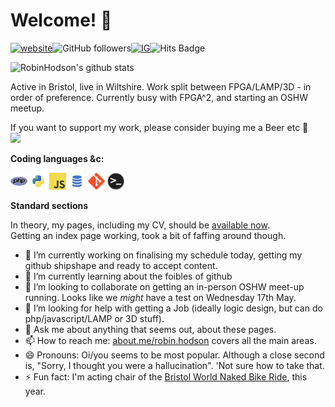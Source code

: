 <h1>Welcome! 👋</h1>
<a href="https://freedom.is/BIG"><img src="https://img.shields.io/static/v1?labelColor=333&message=Business%20website&color=orange&style=for-the-badge&logo=html5&logoColor=fc8" alt="website"/></a><img src="https://img.shields.io/github/followers/RobinHodson?style=for-the-badge" alt="GitHub followers"><a href="https://instagram.com/robin.hodson"><img alt="IG" src="https://img.shields.io/badge/-Instagram-e4405f?style=for-the-badge&logo=Instagram&logoColor=white"/></a><img src="http://hits.dwyl.com/RobinHodson/github-profile-readme.svg" alt="Hits Badge"/> 


![RobinHodson's github stats](https://github-readme-stats.vercel.app/api?username=RobinHodson&show_icons=true&title_color=fff&icon_color=79ff97&text_color=9f9f9f&bg_color=151515)

Active in Bristol, live in Wiltshire. Work split between FPGA/LAMP/3D - in order of preference. Currently busy with FPGA^2, and starting an OSHW meetup.

If you want to support my work, please consider buying me a Beer etc 🍻
<br/><a href="https://www.buymeacoffee.com/robin.hodson"><img src="https://img.buymeacoffee.com/button-api/?text=Buy+me+a+Beer&emoji=🍻&slug=robin.hodson&button_colour=FF5F5F&font_colour=ffffff&font_family=Arial&outline_colour=000000&coffee_colour=FFDD00" /></a>

**Coding languages &c:**

<code><img height="27" src="https://raw.githubusercontent.com/github/explore/80688e429a7d4ef2fca1e82350fe8e3517d3494d/topics/php/php.png" alt="php"></code>
<code><img height="27" src="https://raw.githubusercontent.com/github/explore/80688e429a7d4ef2fca1e82350fe8e3517d3494d/topics/python/python.png" alt="python"></code>
<code><img height="27" src="https://raw.githubusercontent.com/github/explore/80688e429a7d4ef2fca1e82350fe8e3517d3494d/topics/javascript/javascript.png" alt="javascript"></code>
<code><img height="27" src="https://raw.githubusercontent.com/github/explore/80688e429a7d4ef2fca1e82350fe8e3517d3494d/topics/sql/sql.png" alt="sql"></code>
<code><img height="27" src="https://raw.githubusercontent.com/devicons/devicon/master/icons/git/git-original.svg" alt="git"></code>
<code><img height="27" src="https://raw.githubusercontent.com/github/explore/80688e429a7d4ef2fca1e82350fe8e3517d3494d/topics/terminal/terminal.png" alt="terminal"></code>

**Standard sections**

In theory, my pages, including my CV, should be <a href="https://robinhodson.github.io/RobinHodson/">available now</A>.
<br/>Getting an index page working, took a bit of faffing around though.

<!--
**RobinHodson/RobinHodson** is a ✨ _special_ ✨ repository because its `README.md` (this file) appears on your GitHub profile.
-->

- 🔭 I’m currently working on finalising my schedule today, getting my github shipshape and ready to accept content.
- 🌱 I’m currently learning about the foibles of github
- 👯 I’m looking to collaborate on getting an in-person OSHW meet-up running. Looks like we *might* have a test on Wednesday 17th May.
- 🤔 I’m looking for help with getting a Job (ideally logic design, but can do php/javascript/LAMP or 3D stuff).
- 💬 Ask me about anything that seems out, about these pages.
- 📫 How to reach me: <a href="https://about.me/robin.hodson">about.me/robin.hodson</a> covers all the main areas.
- 😄 Pronouns: Oi/you seems to be most popular. Although a close second is, "Sorry, I thought you were a hallucination". 'Not sure how to take that.
- ⚡ Fun fact: I'm acting chair of the <a href="http://wiki.worldnakedbikeride.org/index.php?title=Bristol">Bristol World Naked Bike Ride</a>, this year.
